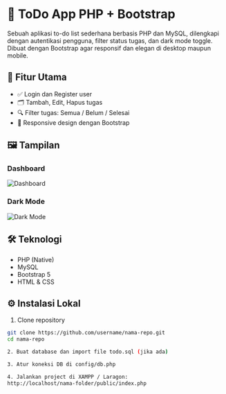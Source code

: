 # 📝 ToDo App PHP + Bootstrap

Sebuah aplikasi to-do list sederhana berbasis PHP dan MySQL, dilengkapi dengan autentikasi pengguna, filter status tugas, dan dark mode toggle. Dibuat dengan Bootstrap agar responsif dan elegan di desktop maupun mobile.

## 🚀 Fitur Utama
- ✅ Login dan Register user
- 🗂️ Tambah, Edit, Hapus tugas
- 🔍 Filter tugas: Semua / Belum / Selesai
- 📱 Responsive design dengan Bootstrap

## 🖼️ Tampilan

### Dashboard
![Dashboard](screenshots/dashboard-light.png)

### Dark Mode
![Dark Mode](screenshots/dashboard-dark.png)

## 🛠️ Teknologi
- PHP (Native)
- MySQL
- Bootstrap 5
- HTML & CSS

## ⚙️ Instalasi Lokal

1. Clone repository
```bash
git clone https://github.com/username/nama-repo.git
cd nama-repo

2. Buat database dan import file todo.sql (jika ada)

3. Atur koneksi DB di config/db.php

4. Jalankan project di XAMPP / Laragon:
http://localhost/nama-folder/public/index.php



